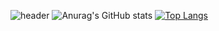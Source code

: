 ![header](https://capsule-render.vercel.app/api?type=wave&color=auto&height=300&section=header&text=Hello%20GitHUb&fontSize=90)
![Anurag's GitHub stats](https://github-readme-stats.vercel.app/api?username=wkdrhkdwls&show_icons=true&theme=radical&count_private=true)
[![Top Langs](https://github-readme-stats.vercel.app/api/top-langs/?username=wkdrhkdwls&layout=compact&theme=maroongold&count_private=true)](https://github.com/wkdrhkdwls/github-readme-stats)
<!--
**wkdrhkdwls/wkdrhkdwls** is a ✨ _special_ ✨ repository because its `README.md` (this file) appears on your GitHub profile.

Here are some ideas to get you started:

- 🔭 I’m currently working on ...
- 🌱 I’m currently learning ...
- 👯 I’m looking to collaborate on ...
- 🤔 I’m looking for help with ...
- 💬 Ask me about ...
- 📫 How to reach me: ...
- 😄 Pronouns: ...
- ⚡ Fun fact: ...
-->
